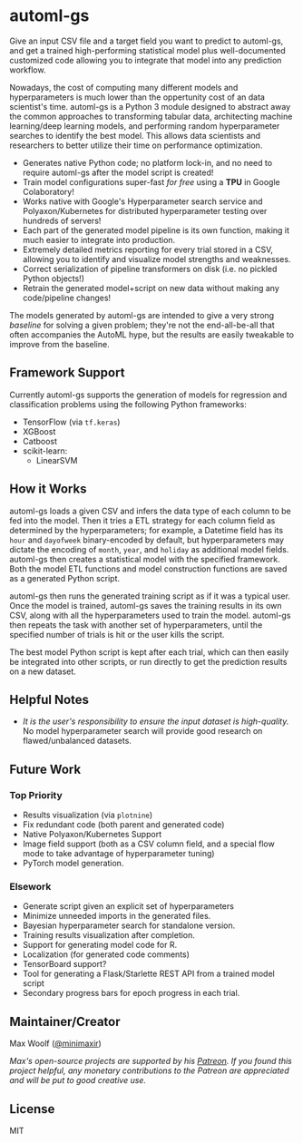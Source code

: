 # automl-gs

Give an input CSV file and a target field you want to predict to automl-gs, and get a trained high-performing statistical model plus well-documented customized code allowing you to integrate that model into any prediction workflow.

Nowadays, the cost of computing many different models and hyperparameters is much lower than the oppertunity cost of an data scientist's time. automl-gs is a Python 3 module designed to abstract away the common approaches to transforming tabular data, architecting machine learning/deep learning models, and performing random hyperparameter searches to identify the best model. This allows data scientists and researchers to better utilize their time on performance optimization.

* Generates native Python code; no platform lock-in, and no need to require automl-gs after the model script is created!
* Train model configurations super-fast *for free* using a **TPU** in Google Colaboratory!
* Works native with Google's Hyperparameter search service and Polyaxon/Kubernetes for distributed hyperparameter testing over hundreds of servers!
* Each part of the generated model pipeline is its own function, making it much easier to integrate into production.
* Extremely detailed metrics reporting for every trial stored in a CSV, allowing you to identify and visualize model strengths and weaknesses.
* Correct serialization of pipeline transformers on disk (i.e. no pickled Python objects!)
* Retrain the generated model+script on new data without making any code/pipeline changes!

The models generated by automl-gs are intended to give a very strong *baseline* for solving a given problem; they're not the end-all-be-all that often accompanies the AutoML hype, but the results are easily tweakable to improve from the baseline.

## Framework Support

Currently automl-gs supports the generation of models for regression and classification problems using the following Python frameworks:

* TensorFlow (via `tf.keras`)
* XGBoost
* Catboost
* scikit-learn:
  * LinearSVM

## How it Works

automl-gs loads a given CSV and infers the data type of each column to be fed into the model. Then it tries a ETL strategy for each column field as determined by the hyperparameters; for example, a Datetime field has its `hour` and `dayofweek` binary-encoded by default, but hyperparameters may dictate the encoding of `month`, `year`, and `holiday` as additional model fields. automl-gs then creates a statistical model with the specified framework. Both the model ETL functions and model construction functions are saved as a generated Python script.

automl-gs then runs the generated training script as if it was a typical user. Once the model is trained, automl-gs saves the training results in its own CSV, along with all the hyperparameters used to train the model. automl-gs then repeats the task with another set of hyperparameters, until the specified number of trials is hit or the user kills the script.

The best model Python script is kept after each trial, which can then easily be integrated into other scripts, or run directly to get the prediction results on a new dataset.

## Helpful Notes

* *It is the user's responsibility to ensure the input dataset is high-quality.* No model hyperparameter search will provide good research on flawed/unbalanced datasets.

## Future Work

### Top Priority

* Results visualization (via `plotnine`)
* Fix redundant code (both parent and generated code)
* Native Polyaxon/Kubernetes Support
* Image field support (both as a CSV column field, and a special flow mode to take advantage of hyperparameter tuning)
* PyTorch model generation.

### Elsework

* Generate script given an explicit set of hyperparameters
* Minimize unneeded imports in the generated files.
* Bayesian hyperparameter search for standalone version.
* Training results visualization after completion.
* Support for generating model code for R.
* Localization (for generated code comments)
* TensorBoard support?
* Tool for generating a Flask/Starlette REST API from a trained model script
* Secondary progress bars for epoch progress in each trial.

## Maintainer/Creator

Max Woolf ([@minimaxir](http://minimaxir.com))

*Max's open-source projects are supported by his [Patreon](https://www.patreon.com/minimaxir). If you found this project helpful, any monetary contributions to the Patreon are appreciated and will be put to good creative use.*

## License

MIT